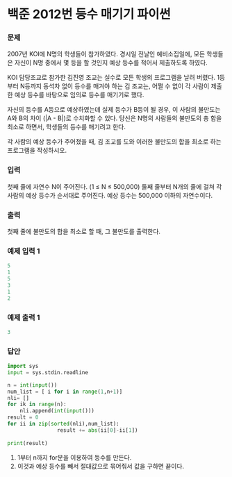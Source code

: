# 백준 2012번 등수 매기기 파이썬

### 문제

2007년 KOI에 N명의 학생들이 참가하였다. 경시일 전날인 예비소집일에, 모든 학생들은 자신이 N명 중에서 몇 등을 할 것인지 예상 등수를 적어서 제출하도록 하였다.

KOI 담당조교로 참가한 김진영 조교는 실수로 모든 학생의 프로그램을 날려 버렸다. 1등부터 N등까지 동석차 없이 등수를 매겨야 하는 김 조교는, 어쩔 수 없이 각 사람이 제출한 예상 등수를 바탕으로 임의로 등수를 매기기로 했다.

자신의 등수를 A등으로 예상하였는데 실제 등수가 B등이 될 경우, 이 사람의 불만도는 A와 B의 차이 (|A - B|)로 수치화할 수 있다. 당신은 N명의 사람들의 불만도의 총 합을 최소로 하면서, 학생들의 등수를 매기려고 한다.

각 사람의 예상 등수가 주어졌을 때, 김 조교를 도와 이러한 불만도의 합을 최소로 하는 프로그램을 작성하시오.

### 입력

첫째 줄에 자연수 N이 주어진다. (1 ≤ N ≤ 500,000) 둘째 줄부터 N개의 줄에 걸쳐 각 사람의 예상 등수가 순서대로 주어진다. 예상 등수는 500,000 이하의 자연수이다.

### 출력

첫째 줄에 불만도의 합을 최소로 할 때, 그 불만도를 출력한다.

### 예제 입력 1

```python
5
1
5
3
1
2
```

### 예제 출력 1

```python
3
```

### 답안

```python
import sys
input = sys.stdin.readline

n = int(input())
num_list = [ i for i in range(1,n+1)]
nli= []
for ik in range(n):
	nli.append(int(input()))
result = 0
for ii in zip(sorted(nli),num_list):
				result += abs(ii[0]-ii[1])
			
print(result)	
```

1. 1부터 n까지 for문을 이용하여 등수를 만든다.
2. 이것과 예상 등수를 빼서 절대값으로 묶어줘서 값을 구하면 끝이다.

